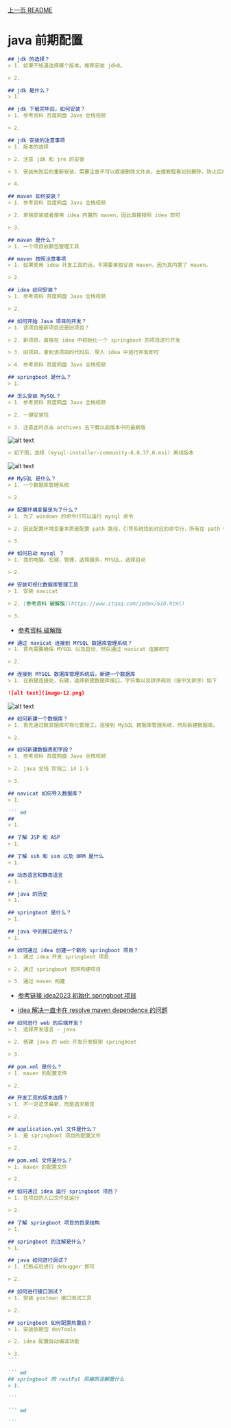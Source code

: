 [上一页 README](README.md)

# java 前期配置
``` md
## jdk 的选择？
> 1. 如果不知道选择哪个版本，推荐安装 jdk8。

> 2. 
```

``` md
## jdk 是什么？
> 1. 
```

``` md
## jdk 下载完毕后，如何安装？
> 1. 参考资料 百度网盘 Java 全栈视频

> 2. 
```

``` md
## jdk 安装的注意事项
> 1. 版本的选择

> 2. 注意 jdk 和 jre 的安装

> 3. 安装失败后的重新安装，需要注意不可以直接删除文件夹，去搜教程看如何删除，防止后续安装报错。

> 4. 
```

``` md
## maven 如何安装？
> 1. 参考资料 百度网盘 Java 全栈视频

> 2. 单独安装或者使用 idea 内置的 maven，因此直接按照 idea 即可

> 3. 
```

``` md
## maven 是什么？
> 1. 一个项目依赖包管理工具

```

``` md
## maven 按照注意事项
> 1. 如果使用 idea 开发工具的话，不需要单独安装 maven，因为其内置了 maven。

> 2. 
```

``` md
## idea 如何安装？
> 1. 参考资料 百度网盘 Java 全栈视频

> 2. 
```

``` md
## 如何开始 Java 项目的开发？
> 1. 该项目是新项目还是旧项目？

> 2. 新项目，直接在 idea 中初始化一个 springboot 的项目进行开发

> 3. 旧项目，拿到该项目的代码后，导入 idea 中进行开发即可

> 4. 参考资料 百度网盘 Java 全栈视频
```

``` md
## springboot 是什么？
> 1. 
```

``` md
## 怎么安装 MySQL？
> 1. 参考资料 百度网盘 Java 全栈视频

> 2. 一键安装包

> 3. 注意此时点击 archives 去下载以前版本中的最新版
```
  ![alt text](image-10.png)
``` md
> 如下图，选择 (mysql-installer-community-8.0.37.0.msi) 离线版本
```
  ![alt text](image-11.png)


``` md
## MySQL 是什么？
> 1. 一个数据库管理系统

> 2. 
```

``` md
## 配置环境变量是为了什么？
> 1. 为了 windows 的命令行可以运行 mysql 命令

> 2. 因此配置环境变量本质是配置 path 路径，引导系统找到对应的命令行，所有在 path 中你可以直接输如路径，也可以输入 Windows 系统的变量。%MYSQL_HOME%\bin，本质就是给命令行配一个路径。

> 3. 
```

``` md
## 如何启动 mysql ？
> 1. 我的电脑，右键，管理，选择服务，MYSQL，选择启动

> 2. 
```

``` md
## 安装可视化数据库管理工具
> 1. 安装 navicat

> 2. [参考资料 破解版](https://www.itqaq.com/index/610.html)

> 3. 
```
- [参考资料 破解版](https://www.itqaq.com/index/610.html)

``` md
## 通过 navicat 连接到 MYSQL 数据库管理系统？
> 1. 首先需要确保 MYSQL 以及启动，然后通过 navicat 连接即可

> 2. 
```

``` md
## 连接到 MYSQL 数据库管理系统后，新建一个数据库
> 1. 在新建连接处，右键，选择新建数据库接口，字符集以及排序规则（按中文排序）如下

![alt text](image-12.png)
```
![alt text](image-13.png)

``` md
## 如何新建一个数据库？
> 1. 首先通过数具据库可视化管理工，连接到 MySQL 数据库管理系统，然后新建数据库。

> 2. 
```

``` md
## 如何新建数据表和字段？
> 1. 参考资料 百度网盘 Java 全栈视频

> 2. java 全栈 阶段二 14 1-5

> 3. 
```

``` md
## navicat 如何导入数据库？
> 1. 

``` md
## 
> 1. 
```

``` md
## 了解 JSP 和 ASP
> 1. 
```

``` md
## 了解 ssh 和 ssm 以及 ORM 是什么
> 1. 

```

``` md
## 动态语言和静态语言
> 1. 

```

``` md
## java 的历史
> 1. 

```

``` md
## springboot 是什么？
> 1. 

```

``` md
## java 中的接口是什么？
> 1. 
```

``` md
## 如何通过 idea 创建一个新的 springboot 项目？
> 1. 通过 idea 开发 springboot 项目

> 2. 通过 springboot 官网构建项目

> 3. 通过 maven 构建
```
- [参考链接 idea2023 初始化 springboot 项目](https://blog.csdn.net/qq_44231797/article/details/134630733)

- [idea 解决一直卡在 resolve maven dependence 的问题](https://blog.csdn.net/weixin_45371233/article/details/122676273)


``` md
## 如何进行 web 的后端开发？
> 1. 选择开发语言 - java

> 2. 搭建 java 的 web 开发开发框架 springboot

> 3. 
```

``` md
## pom.xml 是什么？
> 1. maven 的配置文件

> 2. 
```

``` md
## 开发工具的版本选择？
> 1. 不一定追求最新，而是追求稳定

> 2. 

```

``` md
## application.yml 文件是什么？
> 1. 是 springboot 项目的配置文件

> 2. 
```

``` md
## pom.xml 文件是什么？
> 1. maven 的配置文件

> 2. 
```

``` md
## 如何通过 idea 运行 springboot 项目？
> 1. 在项目的入口文件处运行

> 2. 
```

``` md
## 了解 springboot 项目的目录结构
> 1. 
```

``` md
## springboot 的注解是什么？
> 1. 
```

``` md
## java 如何进行调试？
> 1. 打断点后进行 debugger 即可

> 2. 
```

``` md
## 如何进行接口测试？
> 1. 安装 postman 接口测试工具

> 2. 
```

```` md
## springboot 如何配置热重启？
> 1. 安装依赖包 devTools

> 2. idea 配置自动编译功能

> 3. 
```

``` md
## springboot 的 restFul 风格的注解是什么
> 1. 

```

``` md

```